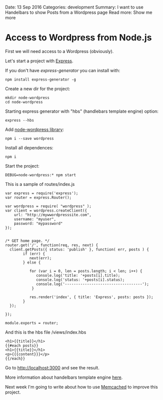 Date: 13 Sep 2016
Categories: development
Summary: I want to use Handelbars to show Posts from a Wordpress page
Read more: Show me more

# Access to Wordpress from Node.js

First we will need access to a Wordpress (obviously).

Let's start a project with [Express][express].

If you don't have _express-generator_ you can install with:

<pre><code>npm install express-generator -g</code></pre>

Create a new dir for the project:

<pre><code>mkdir node-wordpress
cd node-wordpress</code></pre>

Starting express generator with "hbs" (handlebars template engine) option:

<pre><code>express --hbs</code></pre>

Add [node-wordpress library][node-wordpress]:

<pre><code>npm i --save wordpress</code></pre>

Install all dependences:

<pre><code>npm i</code></pre>

Start the project:

<pre><code>DEBUG=node-wordpress:* npm start</code></pre>

This is a sample of routes/index.js

<pre><code>var express = require('express');
var router = express.Router();

var wordpress = require( "wordpress" );
var client = wordpress.createClient({
    url: "http://mywwordpresssite.com",
    username: "myuser",
    password: "mypassword"
});


/* GET home page. */
router.get('/', function(req, res, next) {
  client.getPosts({ status: 'publish' }, function( err, posts ) {
		if (err) {
		   next(err);
		} else {
		   
		   for (var i = 0, len = posts.length; i < len; i++) {
		      console.log('title: '+posts[i].title);
		      console.log('status: '+posts[i].status);
		      console.log('-----------------------------------');
		    }
		   
	       res.render('index', { title: 'Express', posts: posts });
	    }
  });
  
});

module.exports = router;</code></pre>

And this is the hbs file /views/index.hbs

<pre><code>&lt;h1&gt;{{title}}&lt;/h1&gt;
{{#each posts}}
&lt;h1&gt;{{title}}&lt;/h1&gt;
&lt;p&gt;{{{content}}}&lt;/p&gt;
{{/each}}</code></pre>

Go to [http://localhost:3000][localhost] and see the result.

More information about handelbars template engine [here][handlebars].

Next week I'm going to write about how to use [Memcached][memcached] to improve this project.

[express]:http://expressjs.com
[node-wordpress]:https://github.com/scottgonzalez/node-wordpress
[handlebars]:http://handlebarsjs.com/
[memcached]:https://memcached.org/
[localhost]:http://localhost:3000